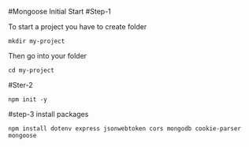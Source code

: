 #Mongoose Initial Start
#Step-1

To start a project you have to create folder
~~~
mkdir my-project
~~~

Then go into your folder

~~~
cd my-project
~~~

#Ster-2
~~~
npm init -y
~~~

#step-3
install packages

~~~
npm install dotenv express jsonwebtoken cors mongodb cookie-parser mongoose
~~~
